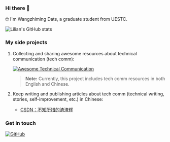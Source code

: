  ### Hi there 👋
 
 🤓 I'm Wangzhiming Dats, a graduate student from UESTC.
 
 
 ![Lilian's GitHub stats](https://github-readme-stats.vercel.app/api?username=GoblinsWang&show_icons=true&theme=tokyonight)


### My side projects

1. Collecting and sharing awesome resources about technical communication (tech comm):

   [![Awesome Technical Communication](https://github-readme-stats.vercel.app/api/pin?username=lilin90&repo=awesome-technical-communication&theme=radical)](https://github.com/lilin90/awesome-technical-communication)

    > **Note:** Currently, this project includes tech comm resources in both English and Chinese.

2. Keep writing and publishing articles about tech comm (technical writing, stories, self-improvement, etc.) in Chinese:
    - [CSDN：不知所措的渣渣辉](https://blog.csdn.net/qq_41950508)

### Get in touch
[![GitHub](https://img.shields.io/badge/GitHub-grey?logo=github)](https://github.com/GoblinsWang)

